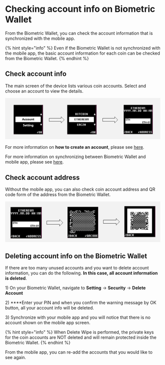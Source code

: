 # Checking account info on Biometric Wallet

From the Biometric Wallet, you can check the account information that is synchronized with the mobile app.

{% hint style="info" %}
Even if the Biometric Wallet is not synchronized with the mobile app, the basic account information for each coin can be checked from the Biometric Wallet.
{% endhint %}

## Check account info

The main screen of the device lists various coin accounts. Select and choose an account to view the details.

![](../.gitbook/assets/1%20%2812%29.png)

For more information on **how to create an account**, please see [here](../mobile-app/create-account/).

For more information on synchronizing between Biometric Wallet and mobile app, please see [here](synch-with-app.md).

## Check account address

Without the mobile app, you can also check coin account address and QR code form of the address from the Biometric Wallet.

![](../.gitbook/assets/2%20%2810%29.png)

## Deleting account info on the Biometric Wallet

If there are too many unused accounts and you want to delete account information, you can do the following. **In this case, all account information is deleted**.  
  
1\) On your Biometric Wallet, navigate to **Setting** -&gt; **Security** -&gt; **Delete Account**

2\) ****Enter your PIN and when you confirm the warning message by OK button, all your account info will be deleted.  
  
3\) Synchronize with your mobile app and you will notice that there is no account shown on the mobile app screen.

{% hint style="info" %}
When Delete Wipe is performed, the private keys for the coin accounts are NOT deleted and will remain protected inside the Biometric Wallet. 
{% endhint %}

From the mobile app, you can re-add the accounts that you would like to see again.

